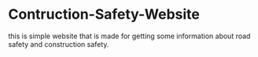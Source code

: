 # Contruction-Safety-Website
this is simple website that is made for getting some information about road safety and construction safety.
